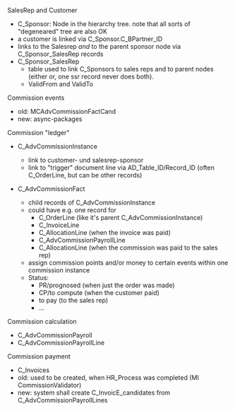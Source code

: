 
SalesRep and Customer

* C_Sponsor: Node in the hierarchy tree. note that all sorts of "degeneared" tree are also OK
* a customer is linked via C_Sponsor.C_BPartner_ID
* links to the Salesrep *and* to the parent sponsor node via C_Sponsor_SalesRep records
* C_Sponsor_SalesRep 
  - table used to link C_Sponsors to sales reps and to parent nodes (either or, one ssr record never does both).
  - ValidFrom and ValidTo

Commission events

* old: MCAdvCommissionFactCand
* new: async-packages

Commission "ledger"

* C_AdvCommissionInstance
  - link to customer- und salesrep-sponsor
  - link to "trigger" document line via AD_Table_ID/Record_ID (often C_OrderLine, but can be other records)
  
* C_AdvCommissionFact
  - child records of C_AdvCommissionInstance
  - could have e.g. one record for
    - C_OrderLine (like it's parent C_AdvCommissionInstance)
	- C_InvoiceLine
	- C_AllocationLine (when the invoice was paid)
	- C_AdvCommissionPayrollLine
	- C_AllocationLine (when the commission was paid to the sales rep)
  - assign commission points and/or money to certain events within one commission instance
  - Status: 
    - PR/prognosed (when just the order was made)
	- CP/to compute (when the customer paid)
	- to pay (to the sales rep)
	- ...
	
Commission calculation

* C_AdvCommissionPayroll
* C_AdvCommissionPayrollLine

Commission payment

* C_Invoices
* old: used to be created, when HR_Process was completed (MI CommissionValidator)
* new: system shall create C_InvoicE_candidates from C_AdvCommissionPayrollLines
